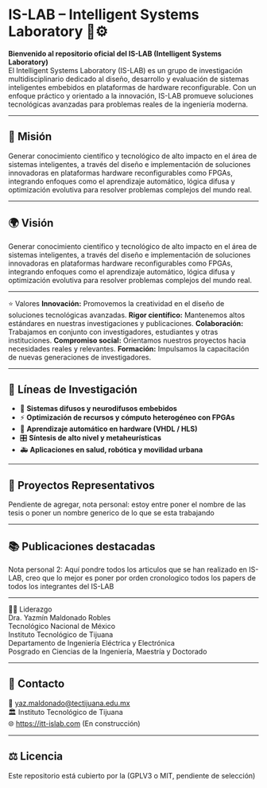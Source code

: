 # IS-LAB – Intelligent Systems Laboratory 🧠⚙️

**Bienvenido al repositorio oficial del IS-LAB (Intelligent Systems Laboratory)**  
El Intelligent Systems Laboratory (IS-LAB) es un grupo de investigación multidisciplinario dedicado al diseño, desarrollo y evaluación de sistemas inteligentes embebidos en plataformas de hardware reconfigurable. Con un enfoque práctico y orientado a la innovación, IS-LAB promueve soluciones tecnológicas avanzadas para problemas reales de la ingeniería moderna.

---

## 🎯 Misión
Generar conocimiento científico y tecnológico de alto impacto en el área de sistemas inteligentes, a través del diseño e implementación de soluciones innovadoras en plataformas hardware reconfigurables como FPGAs, integrando enfoques como el aprendizaje automático, lógica difusa y optimización evolutiva para resolver problemas complejos del mundo real.

---

## 🌍 Visión
Generar conocimiento científico y tecnológico de alto impacto en el área de sistemas inteligentes, a través del diseño e implementación de soluciones innovadoras en plataformas hardware reconfigurables como FPGAs, integrando enfoques como el aprendizaje automático, lógica difusa y optimización evolutiva para resolver problemas complejos del mundo real.

---

⭐ Valores
**Innovación:** Promovemos la creatividad en el diseño de soluciones tecnológicas avanzadas.
**Rigor científico:** Mantenemos altos estándares en nuestras investigaciones y publicaciones.
**Colaboración:** Trabajamos en conjunto con investigadores, estudiantes y otras instituciones.
**Compromiso social:** Orientamos nuestros proyectos hacia necesidades reales y relevantes.
**Formación:** Impulsamos la capacitación de nuevas generaciones de investigadores.

---

## 🔬 Líneas de Investigación
- 🧠 **Sistemas difusos y neurodifusos embebidos**
- ⚡ **Optimización de recursos y cómputo heterogéneo con FPGAs**
- 🤖 **Aprendizaje automático en hardware (VHDL / HLS)**
- 🎛️ **Síntesis de alto nivel y metaheurísticas**
- 🚑 **Aplicaciones en salud, robótica y movilidad urbana**

---

## 📁 Proyectos Representativos
Pendiente de agregar, nota personal: estoy entre poner el nombre de las tesis o poner un nombre generico de lo que se esta trabajando

---

## 📚 Publicaciones destacadas
Nota personal 2: Aquí pondre todos los articulos que se han realizado en IS-LAB, creo que lo mejor es poner por orden cronologico todos los papers de todos los integrantes del IS-LAB

---

👩‍🔬 Liderazgo<br>
Dra. Yazmín Maldonado Robles<br>
Tecnológico Nacional de México<br>
Instituto Tecnológico de Tijuana<br>
Departamento de Ingeniería Eléctrica y Electrónica<br>
Posgrado en Ciencias de la Ingeniería, Maestría y Doctorado<br>

---

## 👥 Contacto<br>
📧 yaz.maldonado@tectijuana.edu.mx<br>
🏛️ Instituto Tecnológico de Tijuana<br>
🌐 https://itt-islab.com (En construcción)<br>

---

## ⚖️ Licencia<br>
Este repositorio está cubierto por la (GPLV3 o MIT, pendiente de selección)
